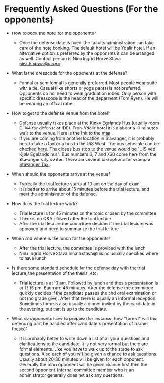 # Frequently Asked Questions (For the opponents)

- How to book the hotel for the opponents?
  - Once the defense date is fixed, the faculty administration can take care of the hote booking. The default hotel will be Ydalir hotel. If an alternative option is preferred by the opponents it can be arranged as well. Contact person is Nina Ingrid Horve Stava <nina.h.stava@uis.no>
  
- What is the dresscode for the opponents at the defense?
  - Formal or semiformal is generally preferred. Most people wear suite with a tie. Casual (like shorts or yoga pants) is not preferred. Opponents do not need to wear graduation robes. Only person with specific dresscode is the head of the deparment (Tom Ryen). He will be wearing an offical robe.
  
- How to get to the defense venue from the hotel?
  - Defense usually takes place at the Kjøkv Egelands Hus (usually room E-164 for defense at IDE). From Ydalir hotel it is a about a 10 minutes walk to the venue. Here is the link to the [map](http://bit.ly/2QjBImy) . 
  - If you are coming from another location in Stavanger, it is probably best to take a taxi or a bus to the UiS West. The bus schedule can be checked [here](https://www.kolumbus.no). The closes bus stop to the venue would be "UiS ved Kjølv Egelands hus". Bus numbers 6, 7 and X60 come here from the Stavanger city center. There are several taxi options for example [Stavanger Taxi](https://www.stavanger-taxi.no).

- When should the opponents arrive at the venue?
  - Typically the trial lecture starts at 10 am on the day of exam
  - It is better to arrive about 15 minutes before the trial lecture, and meet the administrator of the defense.

- How does the trial lecture work?
  - Trial lecture is for 45 minutes on the topic chosen by the committee
  - There is no Q&A allowed after the trial lecture
  - After the trial lecture the committee decides if the trial lecture was approved and need to summarize the trial lecture

- When and where is the lunch for the opponents?
  - After the trial lecture, the committee is provided with the lunch
  - Nina Ingrid Horve Stava <nina.h.stava@uis.no> usually specifies where to have lunch

- Is there some standard schedule for the defense day with the trial lecture, the presentation of the thesis, etc.
  - Trial lecture is at 10 am. Followed by lunch and thesis presentation is at 12.15 pm. Each are 45 minutes. After the defense the committee quickly decides if the candidate passes the phd oral examination or not (no grade give). After that there is usually an informal reception. Sometimes there is also usually a dinner invited by the candidate in the evening, but that is up to the candidate. 
  
- What do opponents have to prepare (for instance, how "formal" will the defending part be handled after candidate's presentation of his/her thesis)? 
  - It is probably better to write down a list of all your questions and clarifications to the candidate. It is not very formal but there are formal elements. Like you have to walk up to the stage to ask questions. Also each of you will be given a chance to ask questions. Usually about 20-30 minutes will be given for each opponent. Generally the main opponent will be given chance first then the second opponent. Internal committee member who is an administrator generally does not ask any questions.
 


